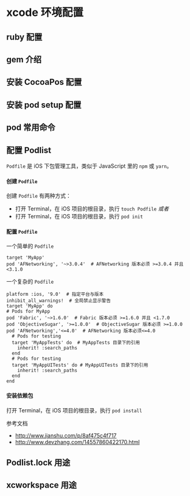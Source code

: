 # xcode 环境配置

## ruby 配置

## gem 介绍

## 安装 CocoaPos 配置

## 安装 pod setup 配置

## pod 常用命令

## 配置 Podlist
`Podfile` 是 iOS 下包管理工具，类似于 JavaScript 里的 `npm` 或 `yarn`。

#### 创建 `Podfile`
创建 `Podfile` 有两种方式：
* 打开 Terminal，在 iOS 项目的根目录，执行 `touch Podfile`
*或者*
* 打开 Terminal，在 iOS 项目的根目录，执行 `pod init`

#### 配置 `Podfile`
一个简单的 `Podfile`
```
target 'MyApp'
pod 'AFNetworking', '~>3.0.4'  # AFNetworking 版本必须 >=3.0.4 并且 <3.1.0
```
一个复杂的 `Podfile`
```
platform :ios, '9.0'  # 指定平台与版本
inhibit_all_warnings!  # 全局禁止显示警告
target 'MyApp' do
# Pods for MyApp
pod 'Fabric', '~>1.6.0'  # Fabric 版本必须 >=1.6.0 并且 <1.7.0
pod 'ObjectiveSugar', '>=1.0.0'  # ObjectiveSugar 版本必须 >=1.0.0
pod 'AFNetworking','<=4.0'  # AFNetworking 版本必须<=4.0
  # Pods for testing
  target 'MyAppTests' do  # MyAppTests 目录下的引用 
    inherit! :search_paths
  end
  # Pods for testing
  target 'MyAppUITests' do # MyAppUITests 目录下的引用 
    inherit! :search_paths
  end
end
```

#### 安装依赖包
打开 Terminal，在 iOS 项目的根目录，执行 `pod install`

参考文档
* http://www.jianshu.com/p/8af475c4f717
* http://www.devzhang.com/14557860422170.html

## Podlist.lock 用途

## xcworkspace 用途



